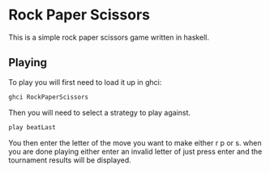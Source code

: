 Rock Paper Scissors
===================

This is a simple rock paper scissors game written in haskell.

Playing
-------

To play you will first need to load it up in ghci:
```bash
ghci RockPaperScissors
```
Then you will need to select a strategy to play against.
```haskell
play beatLast
```
You then enter the letter of the move you want to make either r p or s. when
you are done playing either enter an invalid letter of just press enter and
the tournament results will be displayed.
